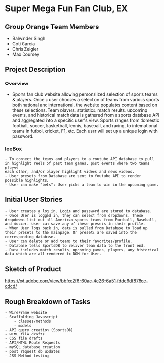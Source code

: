 
# Super Mega Fun Fan Club, EX

## Group Orange Team Members
- Balwinder Singh
- Coti Garcia
- Chris Zeigler
- Max Coursey

## Project Description
### Overview
- Sports fan club website allowing personalized selection of sports teams & players. Once a user chooses a selection of teams from various sports
both national and international, the website populates content based on these selections. Team players, statistics, match results, upcoming events, 
and historical match data is gathered from a sports database API and aggregated into a specific user's view. Sports ranges from domestic football, 
soccer, basketball, tennis, baseball, and racing, to international teams in futbol, cricket, F1, etc.  Each user will set up a unique login with 
password.

### IceBox
    - To connect the teams and players to a youtube API database to pull in highlight reels of past team games, past events where two teams played
    each other, and/or player highlight videos and news videos.
    - User presets from Database are sent to Youtube API to render possible highlights.
    - User can make "bets": User picks a team to win in the upcoming game.

## Initial User Stories
    - User creates a log in. Login and password are stored to database. 
    - Once User is logged in, they can select from dropdowns. These dropdowns list out all American sports teams from Football, Baseball, and Soccer. User can save any of these presets in their profile. 
    - When User logs back in, data is pulled from Database to load up their presets to the mainpage. Or presets are saved into the corresponding database.
    - User can delete or add teams to their favorites/profile. 
    - Database tells SportsDB to deliver team data to the front end. 
    - Data includes match results, upcoming games, players, any historical data which are all rendered to DOM for User. 

## Sketch of Product

https://xd.adobe.com/view/bbfce2f6-60ac-4c26-6a51-fdde6df878ce-cdcd/

## Rough Breakdown of Tasks 
    - WireFrame website
    - Scaffolding Javascript 
        - classes/methods
        - models
    - API query creation (SportsDB)
    - HTML file drafts
    - CSS file drafts
    - API/HTML Route Requests
    - mySQL database creation
    - post request db updates
    - JSS Method testing
